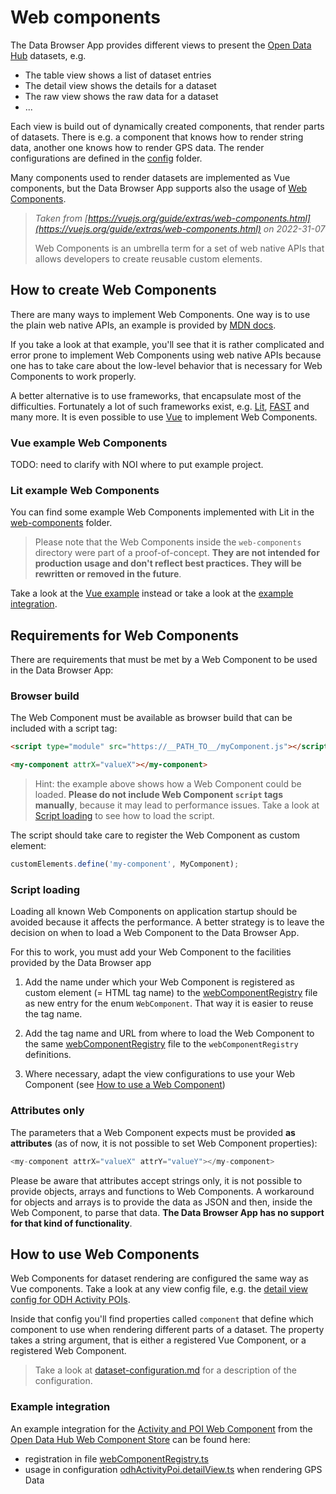 # Web components

The Data Browser App provides different views to present the [Open Data Hub](https://opendatahub.bz.it/) datasets, e.g.

- The table view shows a list of dataset entries
- The detail view shows the details for a dataset
- The raw view shows the raw data for a dataset
- ...

Each view is build out of dynamically created components, that render parts of datasets. There is e.g. a component that knows how to render string data, another one knows how to render GPS data. The render configurations are defined in the [config](../../databrowser/src/config) folder.

Many components used to render datasets are implemented as Vue components, but the Data Browser App supports also the usage of [Web Components]((https://developer.mozilla.org/en-US/docs/Web/Web_Components)).

> *Taken from [https://vuejs.org/guide/extras/web-components.html](https://vuejs.org/guide/extras/web-components.html) on 2022-31-07*
>
> Web Components is an umbrella term for a set of web native APIs that allows developers to create reusable custom elements.

## How to create Web Components

There are many ways to implement Web Components. One way is to use the plain web native APIs, an example is provided by [MDN docs](https://developer.mozilla.org/en-US/docs/Web/Web_Components/Using_custom_elements).

If you take a look at that example, you'll see that it is rather complicated and error prone to implement Web Components using web native APIs because one has to take care about the low-level behavior that is necessary for Web Components to work properly.

A better alternative is to use frameworks, that encapsulate most of the difficulties. Fortunately a lot of such frameworks exist, e.g. [Lit](https://lit.dev/), [FAST](https://www.fast.design/) and many more. It is even possible to use [Vue](https://vuejs.org/guide/extras/web-components.html) to implement Web Components.

### Vue example Web Components

TODO: need to clarify with NOI where to put example project.

### Lit example Web Components

You can find some example Web Components implemented with Lit in the [web-components](../../web-components/) folder. 

> Please note that the Web Components inside the `web-components` directory were part of a proof-of-concept. **They are not intended for production usage and don't reflect best practices. They will be rewritten or removed in the future**.

Take a look at the [Vue example](#vue-example-web-components) instead or take a look at the [example integration](#example-integration).

## Requirements for Web Components

There are requirements that must be met by a Web Component to be used in the Data Browser App:

### Browser build

The Web Component must be available as browser build that can be included with a script tag:

```html
<script type="module" src="https://__PATH_TO__/myComponent.js"></script>

<my-component attrX="valueX"></my-component>
```

> Hint: the example above shows how a Web Component could be loaded. **Please do not include Web Component `script` tags manually**, because it may lead to performance issues. Take a look at [Script loading](#script-loading) to see how to load the script.

The script should take care to register the Web Component as custom element:

```javascript
customElements.define('my-component', MyComponent);
```

### Script loading

Loading all known Web Components on application startup should be avoided because it affects the performance. A better strategy is to leave the decision on when to load a Web Component to the Data Browser App.

For this to work, you must add your Web Component to the facilities provided by the Data Browser app

1. Add the name under which your Web Component is registered as custom element (= HTML tag name) to the [webComponentRegistry](../../databrowser/src/domain/webComponents/webComponentRegistry.ts) file as new entry for the enum `WebComponent`. That way it is easier to reuse the tag name.

2. Add the tag name and URL from where to load the Web Component to the same [webComponentRegistry](../../databrowser/src/domain/webComponents/webComponentRegistry.ts) file to the `webComponentRegistry` definitions.

3. Where necessary, adapt the view configurations to use your Web Component (see [How to use a Web Component](#how-to-use-a-web-component))

### Attributes only

The parameters that a Web Component expects must be provided **as attributes** (as of now, it is not possible to set Web Component properties):

```javascript
<my-component attrX="valueX" attrY="valueY"></my-component>
```

Please be aware that attributes accept strings only, it is not possible to provide objects, arrays and functions to Web Components. A workaround for objects and arrays is to provide the data as JSON and then, inside the Web Component, to parse that data. **The Data Browser App has no support for that kind of functionality**.

## How to use Web Components

Web Components for dataset rendering are configured the same way as Vue components. Take a look at any view config file, e.g. the [detail view config for ODH Activity POIs](../../databrowser/src/config/tourism/odhActivityPoi/odhActivityPoi.detailView.ts).

Inside that config you'll find properties called `component` that define which component to use when rendering different parts of a dataset. The property takes a string argument, that is either a registered Vue Component, or a registered Web Component.

> Take a look at [dataset-configuration.md](./dataset-configuration.md) for a description of the configuration.

### Example integration

An example integration for the [Activity and POI Web Component](https://webcomponents.opendatahub.com/webcomponent/0e5fbede-4a21-4dd3-bf85-7d2be71dfb12?from=%2F) from the [Open Data Hub Web Component Store](https://webcomponents.opendatahub.com/) can be found here:

- registration in file [webComponentRegistry.ts](../../databrowser/src/domain/webComponents/webComponentRegistry.ts)
- usage in configuration [odhActivityPoi.detailView.ts](../../databrowser/src/config/tourism/odhActivityPoi/odhActivityPoi.detailView.ts) when rendering GPS Data
